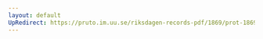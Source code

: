 ```yaml
---
layout: default
UpRedirect: https://pruto.im.uu.se/riksdagen-records-pdf/1869/prot-1869--fk--420/prot-1869--fk--420_039.pdf
---
```

